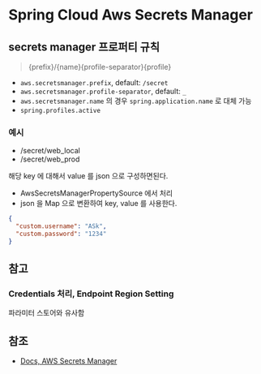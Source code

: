 # Spring Cloud Aws Secrets Manager

## secrets manager 프로퍼티 규칙

> {prefix}/{name}{profile-separator}{profile}

- `aws.secretsmanager.prefix`, default: `/secret`
- `aws.secretsmanager.profile-separator`, default: `_`
- `aws.secretsmanager.name` 의 경우 `spring.application.name` 로 대체 가능
- `spring.profiles.active`

### 예시

- /secret/web_local
- /secret/web_prod

해당 key 에 대해서 value 를 json 으로 구성하면된다.

- AwsSecretsManagerPropertySource 에서 처리
- json 을 Map 으로 변환하여 key, value 를 사용한다.

```json
{
  "custom.username": "ASk",
  "custom.password": "1234"
}
```

## 참고

### Credentials 처리,  Endpoint Region Setting

파라미터 스토어와 유사함

## 참조

- [Docs, AWS Secrets Manager](https://docs.aws.amazon.com/ko_kr/secretsmanager/latest/userguide/intro.html)
